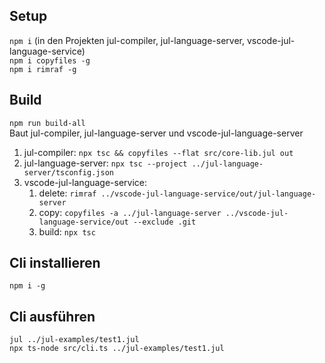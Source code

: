 ## Setup
`npm i` (in den Projekten jul-compiler, jul-language-server, vscode-jul-language-service)  
`npm i copyfiles -g`  
`npm i rimraf -g`

## Build
`npm run build-all`  
Baut jul-compiler, jul-language-server und vscode-jul-language-server
1. jul-compiler: `npx tsc && copyfiles --flat src/core-lib.jul out`
2. jul-language-server: `npx tsc --project ../jul-language-server/tsconfig.json`
3. vscode-jul-language-service: 
    1. delete:	`rimraf ../vscode-jul-language-service/out/jul-language-server`
    2. copy:	`copyfiles -a ../jul-language-server ../vscode-jul-language-service/out --exclude .git`
    3. build:   `npx tsc`

## Cli installieren
`npm i -g`

## Cli ausführen
`jul ../jul-examples/test1.jul`  
`npx ts-node src/cli.ts ../jul-examples/test1.jul`
